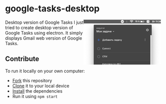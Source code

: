 # google-tasks-desktop
Desktop version of Google Tasks
<img src="screenshot.png" width="250" align="right">
I just tried to create desktop version of Google Tasks using electron. It simply displays Gmail web version of Google Tasks.

## Contribute

To run it locally on your own computer:

* [Fork](https://help.github.com/articles/fork-a-repo/) this repository
* [Clone](https://help.github.com/articles/cloning-a-repository/) it to your
  local device
* [Install](https://yarnpkg.com/en/docs/cli/install) the dependencies
* Run it using `npm start`

